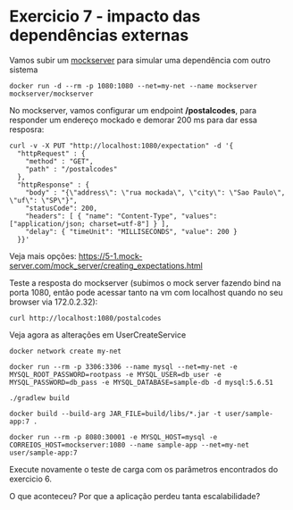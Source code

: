 # Exercicio 7 - impacto das dependências externas

Vamos subir um [mockserver](https://www.mock-server.com/where/docker.html) para simular uma dependência com outro sistema

```
docker run -d --rm -p 1080:1080 --net=my-net --name mockserver mockserver/mockserver
```

No mockserver, vamos configurar um endpoint **/postalcodes**, para responder um endereço mockado e demorar 200 ms para dar essa resposra:

```
curl -v -X PUT "http://localhost:1080/expectation" -d '{
  "httpRequest" : {
    "method" : "GET",
    "path" : "/postalcodes"
  },
  "httpResponse" : {
    "body" : "{\"address\": \"rua mockada\", \"city\": \"Sao Paulo\", \"uf\": \"SP\"}",
    "statusCode": 200,
    "headers": [ { "name": "Content-Type", "values": ["application/json; charset=utf-8"] } ],
    "delay": { "timeUnit": "MILLISECONDS", "value": 200 }
  }}'
```

Veja mais opções: https://5-1.mock-server.com/mock_server/creating_expectations.html

Teste a resposta do mockserver (subimos o mock server fazendo bind na porta 1080, então pode acessar tanto na vm com localhost quando no seu browser via 172.0.2.32):

```
curl http://localhost:1080/postalcodes
```

Veja agora as alterações em UserCreateService

```
docker network create my-net

docker run --rm -p 3306:3306 --name mysql --net=my-net -e MYSQL_ROOT_PASSWORD=rootpass -e MYSQL_USER=db_user -e MYSQL_PASSWORD=db_pass -e MYSQL_DATABASE=sample-db -d mysql:5.6.51

./gradlew build

docker build --build-arg JAR_FILE=build/libs/*.jar -t user/sample-app:7 .

docker run --rm -p 8080:30001 -e MYSQL_HOST=mysql -e CORREIOS_HOST=mockserver:1080 --name sample-app --net=my-net user/sample-app:7
```

Execute novamente o teste de carga com os parâmetros encontrados do exercicio 6.

O que aconteceu? Por que a aplicação perdeu tanta escalabilidade?
